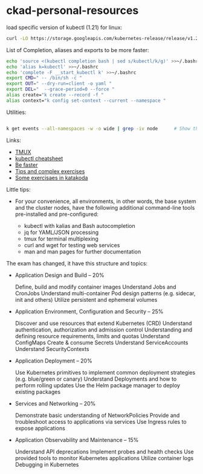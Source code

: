 # ckad-personal-resources
load specific version of kubectl (1.21) for linux:

```bash
curl -LO https://storage.googleapis.com/kubernetes-release/release/v1.21.1/bin/linux/amd64/kubectl  && chmod +x kubectl && mv kubectl /usr/bin 
```


List of Completion, aliases and exports to be more faster:

```bash
echo 'source <(kubectl completion bash | sed s/kubectl/k/g)' >>~/.bashrc
echo 'alias k=kubectl' >>~/.bashrc
echo 'complete -F __start_kubectl k' >>~/.bashrc
export CMD=" -- /bin/sh -c "
export OUT=" --dry-run=client -o yaml "
export DEL="  --grace-period=0 --force "
alias create="k create --record -f "
alias context="k config set-context --current --namespace "

```

Utilities:
```bash

k get events --all-namespaces -w -o wide | grep -iv node      # Show the modiofications related with all objects except Nodes. 

```


Links:
  * [TMUX](https://tmuxcheatsheet.com/)
  * [kubectl cheatsheet](https://kubernetes.io/docs/reference/kubectl/cheatsheet/)
  * [Be faster](https://faun.pub/be-fast-with-kubectl-1-18-ckad-cka-31be00acc443)
  * [Tips and complex exercises](https://codeburst.io/kubernetes-ckad-weekly-challenges-overview-and-tips-7282b36a2681)
  * [Some exercisaes in katakoda](https://dev.to/liptanbiswas/ckad-practice-questions-4mpn)

Little tips:

*  For your convenience, all environments, in other words, the base system and the cluster nodes, have the following additional command-line tools pre-installed and pre-configured:

   * kubectl with kalias and Bash autocompletion
   * jq for YAML/JSON processing
   * tmux for terminal multiplexing
   * curl and wget for testing web services
   * man and man pages for further documentation



The exam has changed, it have this structure and topics:


 * Application Design and Build – 20%

    Define, build and modify container images
    Understand Jobs and CronJobs
    Understand multi-container Pod design patterns (e.g. sidecar, init and others)
    Utilize persistent and ephemeral volumes

 * Application Environment, Configuration and Security – 25%

    Discover and use resources that extend Kubernetes (CRD)
    Understand authentication, authorization and admission control
    Understanding and defining resource requirements, limits and quotas
    Understand ConfigMaps
    Create & consume Secrets
    Understand ServiceAccounts
    Understand SecurityContexts

 * Application Deployment – 20% 

    Use Kubernetes primitives to implement common deployment strategies (e.g. blue/green or canary)
    Understand Deployments and how to perform rolling updates
    Use the Helm package manager to deploy existing packages

 * Services and Networking – 20%

    Demonstrate basic understanding of NetworkPolicies
    Provide and troubleshoot access to applications via services
    Use Ingress rules to expose applications

 * Application Observability and Maintenance – 15%

    Understand API deprecations
    Implement probes and health checks
    Use provided tools to monitor Kubernetes applications
    Utilize container logs
    Debugging in Kubernetes


